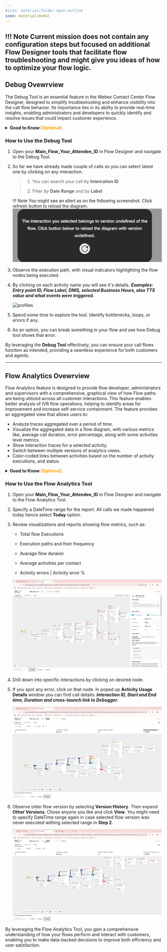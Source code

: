 ```yaml
---
#icon: material/folder-open-outline
icon: material/medal
---
```



!!! Note
    Current mission does not contain any configuration steps but focused on additional Flow Designer tools that facilitate flow troubleshooting and might give you ideas of how to optimize your flow logic.
---
## Debug Ovewrview

The Debug Tool is an essential feature in the Webex Contact Center Flow Designer, designed to simplify troubleshooting and enhance visibility into the call flow behavior. Its importance lies in its ability to provide real-time insights, enabling administrators and developers to quickly identify and resolve issues that could impact customer experience.

**<details><summary>Good to Know <span style="color: orange;">[Optional]</span></summary>**

#### Why Debug is Important?

1. **Real-Time Analysis**: Tracks the call flow execution step by step, showing which nodes are executed and the data passed between them.

2. **Error Identification**: Quickly pinpoint errors, such as misconfigured nodes, incorrect variable usage, or unexpected call routing.

3. **Optimization**: Provides insights into flow performance, allowing you to optimize for efficiency and accuracy.
</details>


### How to Use the Debug Tool

1. Open your **<span class="attendee-id-container">Main_Flow_<span class="attendee-id-placeholder" data-prefix="Main_Flow_">Your_Attendee_ID</span><span class="copy" title="Click to copy!"></span></span>** in Flow Designer and navigate to the Debug Tool.

2. So far we have already made couple of calls so you can select latest one by clicking on any interaction.
    
    > 
    > 1. You can search your call by **Intercation ID**
    > 
    > 2. Filter by **Date Range** and by **Label**

    !!! Note
        You might see an allert as on the following screenshot. Click refresh button to reload the diagram. 
        ![profiles](../graphics/Lab1/DebugRefresh.jpg)       

3. Observe the execution path, with visual indicators highlighting the flow nodes being executed.
4. By clicking on each activity name you will see it's details. ***Examples: Entry point ID, Flow Label, DNIS, selected Business Hours, also TTS value and what events were triggered.***

    ![profiles](../graphics/Lab1/FlowDebug1.gif)

5. Spend some time to explore the tool. Identify bottlenecks, loops, or errors if any. 
6. As an option, you can break something in your flow and see how Debug tool shows that error.

By leveraging the **Debug Tool** effectively, you can ensure your call flows function as intended, providing a seamless experience for both customers and agents.

---

## Flow Analytics Ovewrview

Flow Analytics feature is designed to provide flow developer, administrators and supervisors with a comprehensive, graphical view of how Flow paths are being utilized across all customer interactions. This feature enables better analysis of IVR flow operations, helping to identify areas for improvement and increase self-service containment. The feature provides an aggregated view that allows users to:

  - Analyze traces aggregated over a period of time.
  - Visualize the aggregated data in a flow diagram, with various metrics like, average call duration, error percentage, along with some activities level metrics. 
  - Show interaction traces for a selected activity.
  - Switch between multiple versions of analytics views.
  - Color-coded links between activities based on the number of activity executions, and status.

**<details><summary>Good to Know <span style="color: orange;">[Optional]</span></summary>**

#### Why Flow Analytics Important?

1. **Performance Monitoring**: Tracks key metrics, such as flow usage, execution frequency, and processing times, helping you assess flow efficiency.

2. **Behavior Analysis**: Identifies patterns in customer interactions and highlights potential issues, such as abandoned calls or potential loops.

3. **Proactive Optimization**: Offers data-driven insights to fine-tune flow configurations, ensuring optimal performance and alignment with business objectives.
</details>

### How to Use the Flow Analytics Tool

1. Open your **<span class="attendee-id-container">Main_Flow_<span class="attendee-id-placeholder" data-prefix="Main_Flow_">Your_Attendee_ID</span><span class="copy" title="Click to copy!"></span></span>** in Flow Designer and navigate to the Flow Analytics Tool.

2. Specify a DateTime range for the report. All calls we made happened today hence select **Today** option.

3. Review visualizations and reports showing flow metrics, such as:
    
    - Total flow Executions
    
    - Execution paths and their frequency
    
    - Avarage flow duraion
    
    - Average activities per contact
    
    - Activity errors | Activity error %

    ![profiles](../graphics/Lab1/FlowAnalytics1.gif)

4. Drill down into specific interactions by clicking on desired node.

5. If you spot any error, click on that node. In poped up **Activity Usage Details** window you can find call details: ***Interaction ID, Start and End time, Duration and cross-launch link to Debugger.***

    ![profiles](../graphics/Lab1/FlowAnalytics2.gif)

6. Observe older flow version by selecting **Version History**. Then expand **Other Versions**. Chose anyone you like and click **View**. You might need to specify DateTime range again in case selected flow version was never executed withing selected range in **Step 2**.

    ![profiles](../graphics/Lab1/FlowAnalytics3.gif)

By leveraging the Flow Analytics Tool, you gain a comprehensive understanding of how your flows perform and interact with customers, enabling you to make data-backed decisions to improve both efficiency and user satisfaction.
